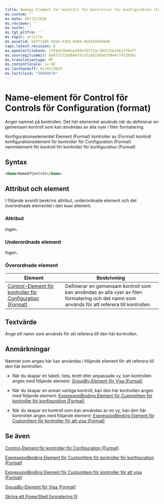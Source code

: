 ```yaml
---
title: Namnge Element för kontroll för kontroller för konfiguration (Format) | Microsoft Docs
ms.custom: ''
ms.date: 09/13/2016
ms.reviewer: ''
ms.suite: ''
ms.tgt_pltfrm: ''
ms.topic: article
ms.assetid: b4371d45-49a4-4303-8384-5b54105bd0d6
caps.latest.revision: 8
ms.openlocfilehash: 2704a530e0ae269efb772ac10e531bcbb12f6eff
ms.sourcegitcommit: b6871f21bd666f9cd71dd336bb3f844cf472b56c
ms.translationtype: MT
ms.contentlocale: sv-SE
ms.lasthandoff: 02/03/2019
ms.locfileid: "56849674"
---
```

# <a name="name-element-for-control-for-controls-for-configuration-format"></a>Name-element för Control för Controls för Configuration (format)

Anger namnet på kontrollen. Det här elementet används när du definierar en gemensam kontroll som kan användas av alla vyer i filen formatering.

Konfigurationselementet Element (Format) kontroller av (Format) kontroll konfigurationselement för kontroller för Configuration (Format) namnelement för kontroll för kontroller för konfiguration (Format)

## <a name="syntax"></a>Syntax

```xml
<Name>NameOfControl</Name>

```

## <a name="attributes-and-elements"></a>Attribut och element

I följande avsnitt beskrivs attribut, underordnade element och det överordnade elementet i den `Name` element.

### <a name="attributes"></a>Attribut

Ingen.

### <a name="child-elements"></a>Underordnade element

Ingen.

### <a name="parent-elements"></a>Överordnade element

|Element|Beskrivning|
|-------------|-----------------|
|[Control-Element för kontroller för Configuration (Format)](./control-element-for-controls-for-configuration-format.md)|Definierar en gemensam kontroll som kan användas av alla vyer av filen formatering och det namn som används för att referera till kontrollen.|

## <a name="text-value"></a>Textvärde

Ange ett namn som används för att referera till den här kontrollen.

## <a name="remarks"></a>Anmärkningar

Namnet som anges här kan användas i följande element för att referera till den här kontrollen.

- När du skapar en tabell, lista, brett eller anpassade vy, kan kontrollen anges med följande element: [GroupBy-Element för Visa (Format)](./groupby-element-for-view-format.md)

- När du skapar en annan vanliga kontroll, kan den här kontrollen anges med följande element: [ExpressionBinding Element för CustomItem för kontroller för konfiguration (Format)](./expressionbinding-element-for-customitem-for-controls-for-configuration-format.md)

- När du skapar en kontroll som kan användas av en vy, kan den här kontrollen anges med följande element: [ExpressionBinding Element för CustomItem för kontroller för att visa (Format)](./expressionbinding-element-for-customitem-for-controls-for-view-format.md)

## <a name="see-also"></a>Se även

[Control-Element för kontroller för Configuration (Format)](./control-element-for-controls-for-configuration-format.md)

[ExpressionBinding Element för CustomItem för kontroller för konfiguration (Format)](./expressionbinding-element-for-customitem-for-controls-for-configuration-format.md)

[ExpressionBinding Element för CustomItem för kontroller för att visa (Format)](./expressionbinding-element-for-customitem-for-controls-for-view-format.md)

[GroupBy-Element för Visa (Format)](./groupby-element-for-view-format.md)

[Skriva ett PowerShell formatering fil](./writing-a-powershell-formatting-file.md)
